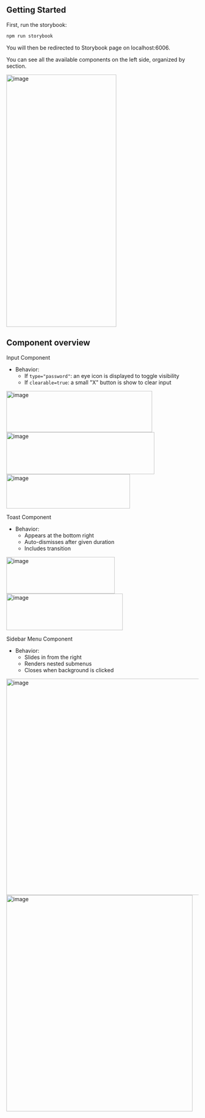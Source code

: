 ## Getting Started

First, run the storybook:

```bash
npm run storybook
```

You will then be redirected to Storybook page on localhost:6006.

You can see all the available components on the left side, organized by section.

<img width="288" height="661" alt="image" src="https://github.com/user-attachments/assets/f43afd06-5c5f-4d10-8edf-c0547620cd57" />


## Component overview

Input Component
- Behavior:
    - If `type="password"`:  an eye icon is displayed to toggle visibility
    - If `clearable=true`:  a small "X" button is show to clear input

<img width="382" height="108" alt="image" src="https://github.com/user-attachments/assets/3c20be45-36dc-4806-b312-7cd69e8e9721" />
<img width="388" height="110" alt="image" src="https://github.com/user-attachments/assets/43b36d71-4f83-4a13-97a0-b9afcc08e635" />
<img width="324" height="90" alt="image" src="https://github.com/user-attachments/assets/11e95a67-6702-4aa1-b36e-286c1f5bfe8b" />

Toast Component

- Behavior:
    - Appears at the bottom right
    - Auto-dismisses after given duration
    - Includes transition

<img width="284" height="96" alt="image" src="https://github.com/user-attachments/assets/16c7cce5-4103-48dc-9a34-ce7eb21c6d51" />
<img width="305" height="96" alt="image" src="https://github.com/user-attachments/assets/ace0cd57-137b-4a55-90c3-2f61c2e4d214" />

Sidebar Menu Component

- Behavior:
    - Slides in from the right
    - Renders nested submenus 
    - Closes when background is clicked

<img width="523" height="567" alt="image" src="https://github.com/user-attachments/assets/887d5f55-91cf-451b-8f7c-9aac5bc6db9e" />
<img width="488" height="567" alt="image" src="https://github.com/user-attachments/assets/f3d445d6-3090-45d8-9495-c100875a5bb3" />

